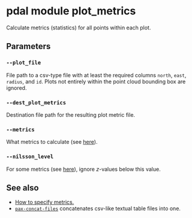 # pdal module plot_metrics

Calculate metrics (statistics) for all points within each plot. 


## Parameters

### `--plot_file`
File path to a csv-type file with at least the required columns `north`, `east`, `radius`, and `id`. 
Plots not entirely within the point cloud bounding box are ignored. 

### `--dest_plot_metrics`
Destination file path for the resulting plot metric file.

### `--metrics`
What metrics to calculate (see [here](metrics-how-to-specify.md)).

### `--nilsson_level`
For some metrics (see [here](metrics-how-to-specify.md)), ignore *z*-values below this value.


## See also

- [How to specify metrics.](metrics-how-to-specify.md)
- [`pax-concat-files`](pax-concat-files.md) concatenates csv-like textual table files into one.
